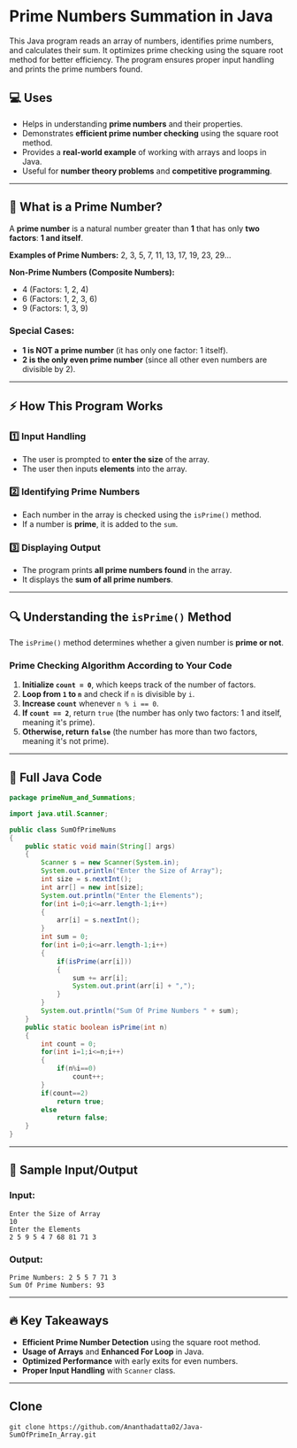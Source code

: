 

# Prime Numbers Summation in Java

This Java program reads an array of numbers, identifies prime numbers, and calculates their sum. It optimizes prime checking using the square root method for better efficiency. The program ensures proper input handling and prints the prime numbers found.

## 💻 Uses
- Helps in understanding **prime numbers** and their properties.
- Demonstrates **efficient prime number checking** using the square root method.
- Provides a **real-world example** of working with arrays and loops in Java.
- Useful for **number theory problems** and **competitive programming**.

---

## 🔢 What is a Prime Number?
A **prime number** is a natural number greater than **1** that has only **two factors**: **1 and itself**.

**Examples of Prime Numbers:** 2, 3, 5, 7, 11, 13, 17, 19, 23, 29...

**Non-Prime Numbers (Composite Numbers):**
- 4 (Factors: 1, 2, 4)
- 6 (Factors: 1, 2, 3, 6)
- 9 (Factors: 1, 3, 9)

### Special Cases:
- **1 is NOT a prime number** (it has only one factor: 1 itself).
- **2 is the only even prime number** (since all other even numbers are divisible by 2).

---

## ⚡ How This Program Works
### **1️⃣ Input Handling**
- The user is prompted to **enter the size** of the array.
- The user then inputs **elements** into the array.

### **2️⃣ Identifying Prime Numbers**
- Each number in the array is checked using the `isPrime()` method.
- If a number is **prime**, it is added to the `sum`.

### **3️⃣ Displaying Output**
- The program prints **all prime numbers found** in the array.
- It displays the **sum of all prime numbers**.

---

## 🔍 Understanding the `isPrime()` Method
The `isPrime()` method determines whether a given number is **prime or not**.

### **Prime Checking Algorithm According to Your Code**
1. **Initialize `count = 0`**, which keeps track of the number of factors.  
2. **Loop from `1` to `n`** and check if `n` is divisible by `i`.  
3. **Increase `count`** whenever `n % i == 0`.  
4. **If `count == 2`**, return `true` (the number has only two factors: 1 and itself, meaning it's prime).  
5. **Otherwise, return `false`** (the number has more than two factors, meaning it's not prime). 

---

## 📜 Full Java Code
```java
package primeNum_and_Summations;

import java.util.Scanner;

public class SumOfPrimeNums 
{
	public static void main(String[] args) 
	{
		Scanner s = new Scanner(System.in);
		System.out.println("Enter the Size of Array");
		int size = s.nextInt();
		int arr[] = new int[size];
		System.out.println("Enter the Elements");
		for(int i=0;i<=arr.length-1;i++)
		{
			arr[i] = s.nextInt();
		}
		int sum = 0;
		for(int i=0;i<=arr.length-1;i++)
		{
			if(isPrime(arr[i]))
			{
				sum += arr[i];
				System.out.print(arr[i] + ",");
			}
		}
		System.out.println("Sum Of Prime Numbers " + sum);
	}
	public static boolean isPrime(int n)
	{
		int count = 0;
		for(int i=1;i<=n;i++)
		{
			if(n%i==0)
				count++;
		}
		if(count==2)
			return true;
		else
			return false;
	}
}

```

---

## 🎯 Sample Input/Output
### **Input:**
```
Enter the Size of Array
10
Enter the Elements
2 5 9 5 4 7 68 81 71 3
```

### **Output:**
```
Prime Numbers: 2 5 5 7 71 3
Sum Of Prime Numbers: 93
```

---

## 🔥 Key Takeaways
- **Efficient Prime Number Detection** using the square root method.
- **Usage of Arrays** and **Enhanced For Loop** in Java.
- **Optimized Performance** with early exits for even numbers.
- **Proper Input Handling** with `Scanner` class.

---
## Clone
```
git clone https://github.com/Ananthadatta02/Java-SumOfPrimeIn_Array.git
```
